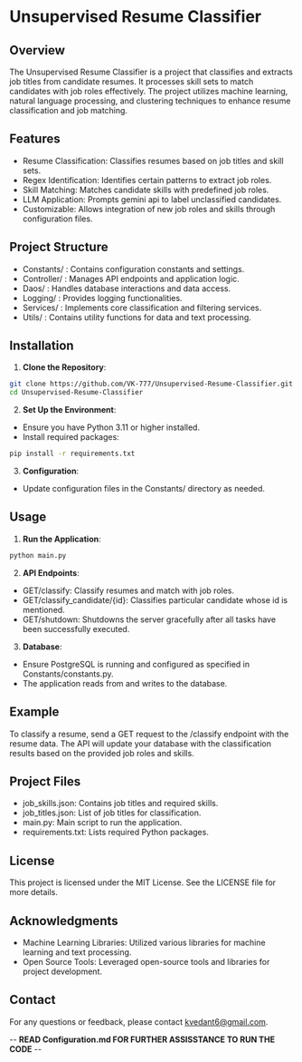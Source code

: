 # Unsupervised Resume Classifier

## Overview
The Unsupervised Resume Classifier is a project that classifies and extracts job titles from candidate resumes. It processes skill sets to match candidates with job roles effectively. The project utilizes machine learning, natural language processing, and clustering techniques to enhance resume classification and job matching.

## Features
- Resume Classification: Classifies resumes based on job titles and skill sets.
- Regex Identification: Identifies certain patterns to extract job roles. 
- Skill Matching: Matches candidate skills with predefined job roles.
- LLM Application: Prompts gemini api to label unclassified candidates.
- Customizable: Allows integration of new job roles and skills through configuration files.

## Project Structure
- Constants/ : Contains configuration constants and settings.
- Controller/ : Manages API endpoints and application logic.
- Daos/ : Handles database interactions and data access.
- Logging/ : Provides logging functionalities.
- Services/ : Implements core classification and filtering services.
- Utils/ : Contains utility functions for data and text processing.

## Installation

1. **Clone the Repository**:
  ```sh
  git clone https://github.com/VK-777/Unsupervised-Resume-Classifier.git
  cd Unsupervised-Resume-Classifier
  ```
2. **Set Up the Environment**:
  - Ensure you have Python 3.11 or higher installed.
  - Install required packages:
  ```sh
  pip install -r requirements.txt
  ```
3. **Configuration**:
  - Update configuration files in the Constants/ directory as needed.

## Usage

1. **Run the Application**:
  ```sh
  python main.py
  ```
2. **API Endpoints**:
  - GET/classify: Classify resumes and match with job roles.
  - GET/classify_candidate/{id}: Classifies particular candidate whose id is mentioned.
  - GET/shutdown: Shutdowns the server gracefully after all tasks have been successfully executed.

3. **Database**:
  - Ensure PostgreSQL is running and configured as specified in Constants/constants.py.
  - The application reads from and writes to the database.

## Example
To classify a resume, send a GET request to the /classify endpoint with the resume data. The API will update your database with the classification results based on the provided job roles and skills.

## Project Files
  - job_skills.json: Contains job titles and required skills.
  - job_titles.json: List of job titles for classification.
  - main.py: Main script to run the application.
  - requirements.txt: Lists required Python packages.

## License
This project is licensed under the MIT License. See the LICENSE file for more details.

## Acknowledgments
  - Machine Learning Libraries: Utilized various libraries for machine learning and text processing.
  - Open Source Tools: Leveraged open-source tools and libraries for project development.

## Contact
For any questions or feedback, please contact kvedant6@gmail.com.

-- **READ Configuration.md FOR FURTHER ASSISSTANCE TO RUN THE CODE** --


